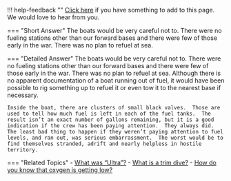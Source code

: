 !!! help-feedback ""
    [Click here](https://other.example.com/feedback) if you have something to add to this page. We would love to hear from you.

=== "Short Answer"
    The boats would be very careful not to. There were no fueling stations other than our forward bases and there were few of those early in the war. There was no plan to refuel at sea.

=== "Detailed Answer"
    The boats would be very careful not to.  There were no fueling stations other than our forward bases and there were few of those early in the war.  There was no plan to refuel at sea.  Although there is no apparent documentation of a boat running out of fuel, it would have been possible to rig something up to refuel it or even tow it to the nearest base if necessary.
    
    Inside the boat, there are clusters of small black valves.  Those are used to tell how much fuel is left in each of the fuel tanks.  The result isn’t an exact number of gallons remaining, but it is a good indication if the crew has been paying attention.  They always did.  The least bad thing to happen if they weren’t paying attention to fuel levels, and ran out, was serious embarrassment.  The worst would be to find themselves stranded, adrift and nearly helpless in hostile territory.

=== "Related Topics"
    - [What was “Ultra”?](./what-was-ultra.md)
    - [What is a trim dive?](./what-is-a-trim-dive.md)
    - [How do you know that oxygen is getting low?](./how-do-you-know-that-oxygen-is-getting-low.md)
